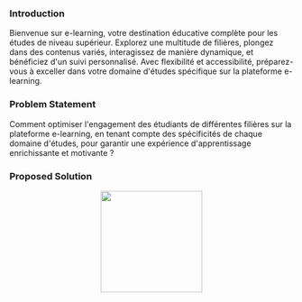 <h3>Introduction</h3>
Bienvenue sur e-learning, votre destination éducative complète pour les études de niveau supérieur. Explorez une multitude de filières, plongez dans des contenus variés, interagissez de manière dynamique, et bénéficiez d'un suivi personnalisé. Avec flexibilité et accessibilité, préparez-vous à exceller dans votre domaine d'études spécifique sur la plateforme e-learning.
<h3>Problem Statement</h3>
Comment optimiser l'engagement des étudiants de différentes filières sur la plateforme e-learning, en tenant compte des spécificités de chaque domaine d'études, pour garantir une expérience d'apprentissage enrichissante et motivante ?
<h3> Proposed Solution</h3>
<p align="center" >
<img src= "Resources/E-learning.png.png" height="180" width="auto" />
</p>